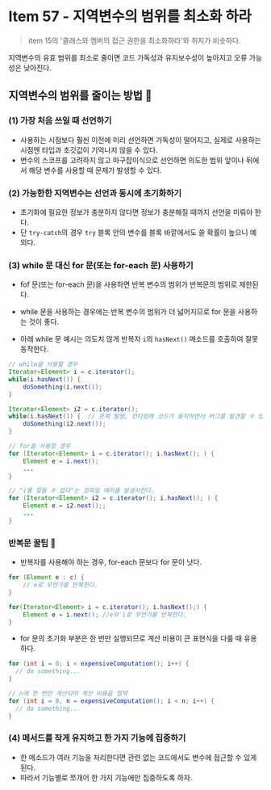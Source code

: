 # Item 57 - 지역변수의 범위를 최소화 하라

> item 15의 '클래스와 멤버의 접근 권한을 최소화하라'와 취지가 비슷하다.

지역변수의 유효 범위를 최소로 줄이면 코드 가독성과 유지보수성이 높아지고 오류 가능성은 낮아진다.

## **지역변수의 범위를 줄이는 방법 🚀**

### **(1) 가장 처음 쓰일 때 선언하기**

- 사용하는 시점보다 훨씬 이전에 미리 선언하면 가독성이 떨어지고, 실제로 사용하는 시점엔 타입과 초깃값이 기억나지 않을 수 있다.
- 변수의 스코프를 고려하지 않고 마구잡이식으로 선언하면 의도한 범위 앞이나 뒤에서 해당 변수를 사용할 때 문제가 발생할 수 있다.

### **(2) 가능한한 지역변수는 선언과 동시에 초기화하기**

- 초기화에 필요한 정보가 충분하지 않다면 정보가 충분해질 때까지 선언을 미뤄야 한다.
- 단 `try-catch`의 경우 `try` 블록 안의 변수를 블록 바깥에서도 쓸 확률이 높으니 예외다.

### **(3) while 문 대신 for 문(또는 for-each 문) 사용하기**

- fof 문(또는 for-each 문)을 사용하면 반복 변수의 범위가 반복문의 범위로 제한된다.
- while 문을 사용하는 경우에는 반복 변수의 범위가 더 넓어지므로 for 문을 사용하는 것이 좋다.


- 아래 while 문 예시는 의도치 않게 반복자 `i`의 `hasNext()` 메소드를 호출하여 잘못 동작한다.
```java
// while을 사용할 경우
Iterator<Element> i = c.iterator();
while(i.hasNext()) {
    doSomething(i.next());
}

Iterator<Element> i2 = c.iterator();
while(i.hasNext()) {  // 문제 발생, 런타임에 코드가 동작하면서 버그를 발견할 수 있다.
    doSomething(i2.next());
}
```
```java
// for을 사용할 경우
for (Iterator<Element> i = c.iterator(); i.hasNext(); ) { 
	Element e = i.next();
    ...
}

// "i를 찾을 수 없다"는 컴파일 에러를 발생시킨다.
for (Iterator<Element> i2 = c.iterator(); i.hasNext(); ) { 
	Element e = i2.next();;
    ...
}
```

### **반복문 꿀팁 🍯**

- 반복자를 사용해야 하는 경우, for-each 문보다 for 문이 낫다.
```java
for (Element e : c) {
    // e로 무언가를 반복한다.
}

for(Iterator<Element> i = c.iterator(); i.hasNext();) {
    Element e = i.next(); //e와 i로 무언가를 반복한다.
}
```

- for 문의 초기화 부분은 한 번만 실행되므로 계산 비용이 큰 표현식을 다룰 때 유용하다.
```java
for (int i = 0; i < expensiveComputation(); i++) {
  // do something...
}

// n에 한 번만 계산되어 계산 비용을 절약
for (int i = 0, n = expensiveComputation(); i < n; i++) {
  // do something...
}
```

### **(4) 메서드를 작게 유지하고 한 가지 기능에 집중하기**

- 한 메소드가 여러 기능을 처리한다면 관련 없는 코드에서도 변수에 접근할 수 있게 된다.
- 따라서 기능별로 쪼개어 한 가지 기능에만 집중하도록 하자.
